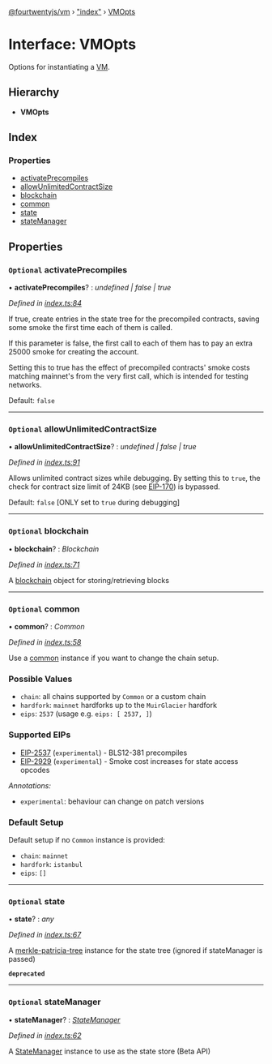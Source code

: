 [@fourtwentyjs/vm](../README.md) › ["index"](../modules/_index_.md) › [VMOpts](_index_.vmopts.md)

# Interface: VMOpts

Options for instantiating a [VM](../classes/_index_.vm.md).

## Hierarchy

* **VMOpts**

## Index

### Properties

* [activatePrecompiles](_index_.vmopts.md#optional-activateprecompiles)
* [allowUnlimitedContractSize](_index_.vmopts.md#optional-allowunlimitedcontractsize)
* [blockchain](_index_.vmopts.md#optional-blockchain)
* [common](_index_.vmopts.md#optional-common)
* [state](_index_.vmopts.md#optional-state)
* [stateManager](_index_.vmopts.md#optional-statemanager)

## Properties

### `Optional` activatePrecompiles

• **activatePrecompiles**? : *undefined | false | true*

*Defined in [index.ts:84](https://github.com/420integrated/fourtwentyjs-vm/blob/master/packages/vm/lib/index.ts#L84)*

If true, create entries in the state tree for the precompiled contracts, saving some smoke the
first time each of them is called.

If this parameter is false, the first call to each of them has to pay an extra 25000 smoke
for creating the account.

Setting this to true has the effect of precompiled contracts' smoke costs matching mainnet's from
the very first call, which is intended for testing networks.

Default: `false`

___

### `Optional` allowUnlimitedContractSize

• **allowUnlimitedContractSize**? : *undefined | false | true*

*Defined in [index.ts:91](https://github.com/420integrated/fourtwentyjs-vm/blob/master/packages/vm/lib/index.ts#L91)*

Allows unlimited contract sizes while debugging. By setting this to `true`, the check for
contract size limit of 24KB (see [EIP-170](https://git.io/vxZkK)) is bypassed.

Default: `false` [ONLY set to `true` during debugging]

___

### `Optional` blockchain

• **blockchain**? : *Blockchain*

*Defined in [index.ts:71](https://github.com/420integrated/fourtwentyjs-vm/blob/master/packages/vm/lib/index.ts#L71)*

A [blockchain](https://github.com/420integrated/fourtwentyjs-vm/packages/blockchain) object for storing/retrieving blocks

___

### `Optional` common

• **common**? : *Common*

*Defined in [index.ts:58](https://github.com/420integrated/fourtwentyjs-vm/blob/master/packages/vm/lib/index.ts#L58)*

Use a [common](https://github.com/420integrated/fourtwentyjs-vm/packages/common) instance
if you want to change the chain setup.

### Possible Values

- `chain`: all chains supported by `Common` or a custom chain
- `hardfork`: `mainnet` hardforks up to the `MuirGlacier` hardfork
- `eips`: `2537` (usage e.g. `eips: [ 2537, ]`)

### Supported EIPs

- [EIP-2537](https://eips.ethereum.org/EIPS/eip-2537) (`experimental`) - BLS12-381 precompiles
- [EIP-2929](https://eips.ethereum.org/EIPS/eip-2929) (`experimental`) - Smoke cost increases for state access opcodes

*Annotations:*

- `experimental`: behaviour can change on patch versions

### Default Setup

Default setup if no `Common` instance is provided:

- `chain`: `mainnet`
- `hardfork`: `istanbul`
- `eips`: `[]`

___

### `Optional` state

• **state**? : *any*

*Defined in [index.ts:67](https://github.com/420integrated/fourtwentyjs-vm/blob/master/packages/vm/lib/index.ts#L67)*

A [merkle-patricia-tree](https://github.com/fourtwentyjs/merkle-patricia-tree) instance for the state tree (ignored if stateManager is passed)

**`deprecated`** 

___

### `Optional` stateManager

• **stateManager**? : *[StateManager](_state_index_.statemanager.md)*

*Defined in [index.ts:62](https://github.com/420integrated/fourtwentyjs-vm/blob/master/packages/vm/lib/index.ts#L62)*

A [StateManager](_state_index_.statemanager.md) instance to use as the state store (Beta API)
